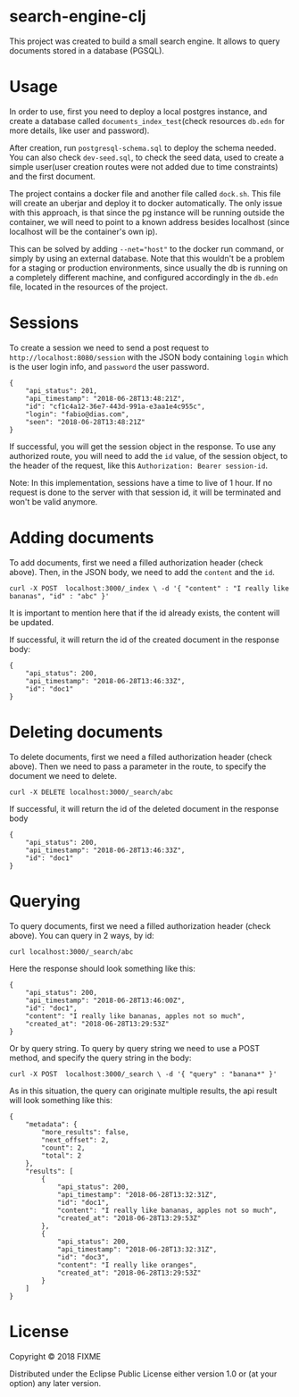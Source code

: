 # search-engine-clj

This project was created to build a small search engine. It allows to query documents stored in a database (PGSQL).

# Usage

In order to use, first you need to deploy a local postgres instance, and create a database called `documents_index_test`(check resources `db.edn` for more details, 
like user and password).

After creation, run `postgresql-schema.sql` to deploy the schema needed. You can also check `dev-seed.sql`, to check the seed data,
used to create a simple user(user creation routes were not added due to time constraints) and the first document.

The project contains a docker file and another file called `dock.sh`. This file will create an uberjar and deploy it to docker automatically. The only issue with this approach,
is that since the pg instance will be running outside the container, we will need to point to a known address besides localhost (since localhost will be the container's own ip).

This can be solved by adding `--net="host"` to the docker run command, or simply by using an external database. Note that this wouldn't be a problem for a staging or production environments,
since usually the db is running on a completely different machine, and configured accordingly in the `db.edn` file, located in the resources of the project.

# Sessions

To create a session we need to send a post request to `http://localhost:8080/session`
with the JSON body containing `login` which is the user login info, and `password` the user password.
                    
```
{
    "api_status": 201,
    "api_timestamp": "2018-06-28T13:48:21Z",
    "id": "cf1c4a12-36e7-443d-991a-e3aa1e4c955c",
    "login": "fabio@dias.com",
    "seen": "2018-06-28T13:48:21Z"
}
```                    
                    
If successful, you will get the session object in the response. To use any authorized route, you will need to add the `id` value,
of the session object, to the header of the request, like this `Authorization: Bearer session-id`.

Note: In this implementation, sessions have a time to live of 1 hour. If no request is done to the server with that session id, it will be terminated and won't be valid anymore.

# Adding documents

To add documents, first we need a filled authorization header (check above). Then, in the JSON body, we need to add the `content` and the `id`.

`curl -X POST  localhost:3000/_index \
     -d '{ "content" : "I really like bananas", "id" : "abc" }'`
     
It is important to mention here that if the id already exists, the content will be updated.
     
If successful, it will return the id of the created document in the response body:

```
{
    "api_status": 200,
    "api_timestamp": "2018-06-28T13:46:33Z",
    "id": "doc1"
}
```

# Deleting documents

To delete documents, first we need a filled authorization header (check above). Then we need to pass a parameter in the route, to specify the document we need to delete.

`curl -X DELETE localhost:3000/_search/abc`

If successful, it will return the id of the deleted document in the response body

```
{
    "api_status": 200,
    "api_timestamp": "2018-06-28T13:46:33Z",
    "id": "doc1"
}
```
     
# Querying

To query documents, first we need a filled authorization header (check above). 
 You can query in 2 ways, by id:
 
 `curl localhost:3000/_search/abc`

Here the response should look something like this:

```
{
    "api_status": 200,
    "api_timestamp": "2018-06-28T13:46:00Z",
    "id": "doc1",
    "content": "I really like bananas, apples not so much",
    "created_at": "2018-06-28T13:29:53Z"
}
```
 
 Or by query string. To query by query string we need to use a POST method, and specify the query string in the body:
 
 `curl -X POST  localhost:3000/_search \
      -d '{ "query" : "banana*" }'`
 
 As in this situation, the query can originate multiple results, the api result will look something like this:
 
 ```
 {
     "metadata": {
         "more_results": false,
         "next_offset": 2,
         "count": 2,
         "total": 2
     },
     "results": [
         {
             "api_status": 200,
             "api_timestamp": "2018-06-28T13:32:31Z",
             "id": "doc1",
             "content": "I really like bananas, apples not so much",
             "created_at": "2018-06-28T13:29:53Z"
         },
         {
             "api_status": 200,
             "api_timestamp": "2018-06-28T13:32:31Z",
             "id": "doc3",
             "content": "I really like oranges",
             "created_at": "2018-06-28T13:29:53Z"
         }
     ]
 }
 ```

# License

Copyright © 2018 FIXME

Distributed under the Eclipse Public License either version 1.0 or (at
your option) any later version.
